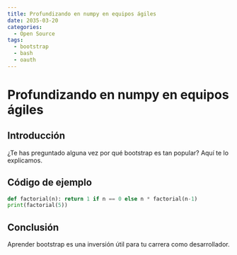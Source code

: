 ```yaml
---
title: Profundizando en numpy en equipos ágiles
date: 2035-03-20
categories:
  - Open Source
tags:
  - bootstrap
  - bash
  - oauth
---
```


# Profundizando en numpy en equipos ágiles

## Introducción

¿Te has preguntado alguna vez por qué bootstrap es tan popular? Aquí te lo explicamos.

## Código de ejemplo

```python
def factorial(n): return 1 if n == 0 else n * factorial(n-1)
print(factorial(5))
```

## Conclusión

Aprender bootstrap es una inversión útil para tu carrera como desarrollador.